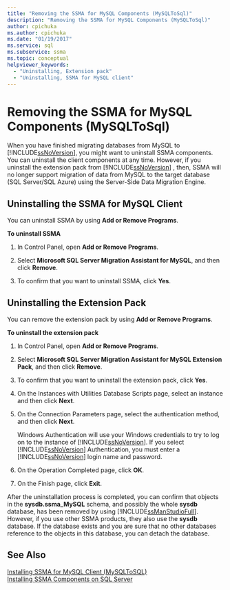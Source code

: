 ```yaml
---
title: "Removing the SSMA for MySQL Components (MySQLToSql)"
description: "Removing the SSMA for MySQL Components (MySQLToSql)"
author: cpichuka
ms.author: cpichuka
ms.date: "01/19/2017"
ms.service: sql
ms.subservice: ssma
ms.topic: conceptual
helpviewer_keywords:
  - "Uninstalling, Extension pack"
  - "Uninstalling, SSMA for MySQL client"
---
```

# Removing the SSMA for MySQL Components (MySQLToSql)
When you have finished migrating databases from MySQL to [!INCLUDE[ssNoVersion](../../includes/ssnoversion-md.md)], you might want to uninstall SSMA components. You can uninstall the client components at any time. However, if you uninstall the extension pack from [!INCLUDE[ssNoVersion](../../includes/ssnoversion-md.md)] , then, SSMA will no longer support migration of data from MySQL to the target database (SQL Server/SQL Azure) using the Server-Side Data Migration Engine.  
  
## Uninstalling the SSMA for MySQL Client  
You can uninstall SSMA by using **Add or Remove Programs**.  
  
**To uninstall SSMA**  
  
1.  In Control Panel, open **Add or Remove Programs**.  
  
2.  Select **Microsoft SQL Server Migration Assistant for MySQL**, and then click **Remove**.  
  
3.  To confirm that you want to uninstall SSMA, click **Yes**.  
  
## Uninstalling the Extension Pack  
You can remove the extension pack by using **Add or Remove Programs**.  
  
**To uninstall the extension pack**  
  
1.  In Control Panel, open **Add or Remove Programs**.  
  
2.  Select **Microsoft SQL Server Migration Assistant for MySQL Extension Pack**, and then click **Remove**.  
  
3.  To confirm that you want to uninstall the extension pack, click **Yes**.  
  
4.  On the Instances with Utilities Database Scripts page, select an instance and then click **Next**.  
  
5.  On the Connection Parameters page, select the authentication method, and then click **Next**.  
  
    Windows Authentication will use your Windows credentials to try to log on to the instance of [!INCLUDE[ssNoVersion](../../includes/ssnoversion-md.md)]. If you select [!INCLUDE[ssNoVersion](../../includes/ssnoversion-md.md)] Authentication, you must enter a [!INCLUDE[ssNoVersion](../../includes/ssnoversion-md.md)] login name and password.  
  
6.  On the Operation Completed page, click **OK**.  
  
7.  On the Finish page, click **Exit**.  
  
After the uninstallation process is completed, you can confirm that objects in the **sysdb.ssma_MySQL** schema, and possibly the whole **sysdb** database, has been removed by using [!INCLUDE[ssManStudioFull](../../includes/ssmanstudiofull-md.md)]. However, if you use other SSMA products, they also use the **sysdb** database. If the database exists and you are sure that no other databases reference to the objects in this database, you can detach the database.  
  
## See Also  
[Installing SSMA for MySQL Client &#40;MySQLToSQL&#41;](../../ssma/mysql/installing-ssma-for-mysql-client-mysqltosql.md)  
[Installing SSMA Components on SQL Server](installing-ssma-components-on-sql-server-mysqltosql.md)  
  
